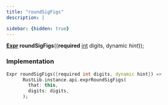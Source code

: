 ```yaml
---
title: "roundSigFigs"
description: |

sidebar: {hidden: true}
---
```

<span class="dart-code"><strong>[Expr] roundSigFigs</strong>({<span class="nobr"><strong>required</strong> [int] digits</span>, <span class="nobr">dynamic <i>hint</i></span>});</span>


### Implementation
```dart
Expr roundSigFigs({required int digits, dynamic hint}) =>
      RustLib.instance.api.exprRoundSigFigs(
        that: this,
        digits: digits,
      );
```

[Expr]: /reference/classes/expr/
[int]: https://api.flutter.dev/flutter/dart-core/int-class.html